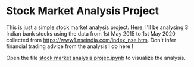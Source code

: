 
# Stock Market Analysis Project
This is just a simple stock market analysis project. Here, I'll be analysing 3 Indian bank stocks using the data from 1st May 2015 to 1st May 2020 collected from https://www1.nseindia.com/index_nse.htm. Don't infer financial trading advice from the analysis I do here !

Open the file [stock market analysis projec.ipynb](https://github.com/keshavarma/Stock-market-analysis-project/blob/master/stock%20market%20analysis%20project.ipynb) to visualize the analysis.
